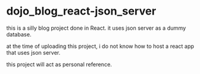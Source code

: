 # dojo_blog_react-json_server

this is a silly blog project done in React. it uses json server as a dummy database.

at the time of uploading this project, i do not know how to host a react app that uses json server.

this project will act as personal reference.
